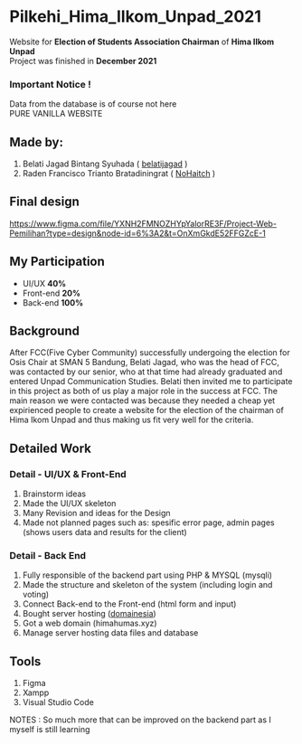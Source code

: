 # Pilkehi_Hima_Ilkom_Unpad_2021  
Website for **Election of Students Association Chairman** of **Hima Ilkom Unpad**  
Project was finished in **December 2021**  

### Important Notice !
Data from the database is of course not here  
PURE VANILLA WEBSITE
  
## Made by:
1. Belati Jagad Bintang Syuhada ( [belatijagad](https://github.com/belatijagad) )
2. Raden Francisco Trianto Bratadiningrat ( [NoHaitch](https://github.com/NoHaitch) )

## Final design  
https://www.figma.com/file/YXNH2FMNOZHYpYalorRE3F/Project-Web-Pemilihan?type=design&node-id=6%3A2&t=OnXmGkdE52FFGZcE-1

## My Participation  
- UI/UX **40%**
- Front-end **20%**
- Back-end **100%**

## Background
After FCC(Five Cyber Community) successfully undergoing the election for Osis Chair at SMAN 5 Bandung, Belati Jagad, who was the head of FCC, was contacted by our senior, who at that time had already graduated and entered Unpad Communication Studies. Belati then invited me to participate in this project as both of us play a major role in the success at FCC. The main reason we were contacted was because they needed a cheap yet expirienced people to create a website for the election of the chairman of Hima Ikom Unpad and thus making us fit very well for the criteria.

## Detailed Work
### Detail - UI/UX & Front-End
1. Brainstorm ideas 
2. Made the UI/UX skeleton
3. Many Revision and ideas for the Design 
4. Made not planned pages such as: spesific error page, admin pages (shows users data and results for the client) 

### Detail - Back End
1. Fully responsible of the backend part using PHP & MYSQL (mysqli)
2. Made the structure and skeleton of the system (including login and voting)
3. Connect Back-end to the Front-end (html form and input)
4. Bought server hosting ([domainesia](https://www.domainesia.com/))
5. Got a web domain (himahumas.xyz) 
6. Manage server hosting data files and database

## Tools
1. Figma
2. Xampp
3. Visual Studio Code

NOTES :
   So much more that can be improved on the backend part as I myself is still learning
